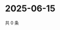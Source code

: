 # 2025-06-15

共 0 条

<!-- BEGIN ZHIHUVIDEO -->
<!-- 最后更新时间 Sun Jun 15 2025 22:09:58 GMT+0800 (China Standard Time) -->

<!-- END ZHIHUVIDEO -->
